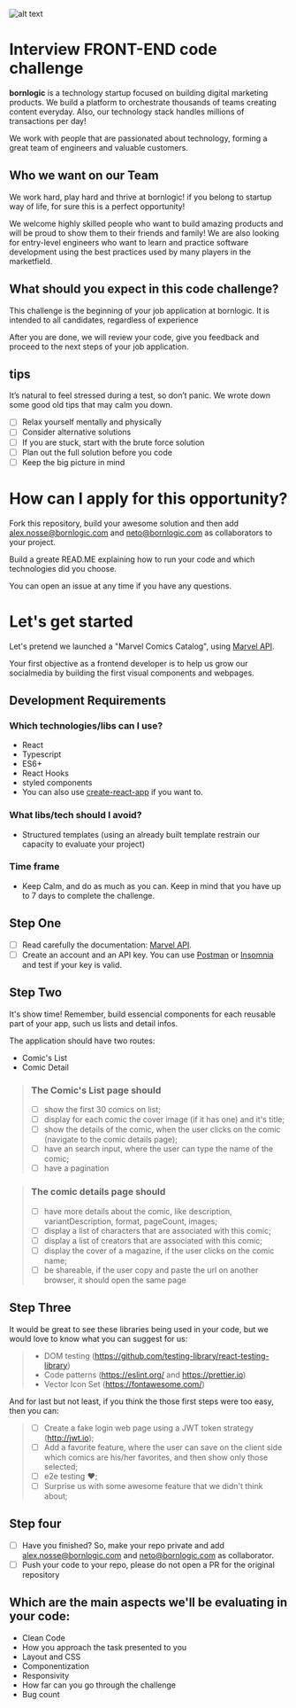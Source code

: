 ![alt text](http://branding.bornlogic.com.s3-website-sa-east-1.amazonaws.com/static/files-download/logo/logo-roxo.svg "Bornlogic")

# Interview FRONT-END code challenge

**bornlogic** is a technology startup focused on building digital marketing products. We build a platform to orchestrate thousands of teams creating content everyday. Also, our technology stack handles millions of transactions per day!

We work with people that are passionated about technology, forming a great team of engineers and valuable customers.

## Who we want on our Team

We work hard, play hard and thrive at bornlogic! if you belong to startup way of life, for sure this is a perfect opportunity!

We welcome highly skilled people who want to build amazing products and will be proud to show them to their friends and family! We are also looking for entry-level engineers who want to learn and practice software development using the best practices used by many players in the marketfield.

## What should you expect in this code challenge?

This challenge is the beginning of your job application at bornlogic. It is intended to all candidates, regardless of experience

After you are done, we will review your code, give you feedback and proceed to the next steps of your job application.

## tips

It’s natural to feel stressed during a test, so don’t panic. We wrote down some good old tips that may calm you down.

- [ ] Relax yourself mentally and physically
- [ ] Consider alternative solutions
- [ ] If you are stuck, start with the brute force solution
- [ ] Plan out the full solution before you code
- [ ] Keep the big picture in mind

# How can I apply for this opportunity?

Fork this repository, build your awesome solution and then add alex.nosse@bornlogic.com and neto@bornlogic.com as collaborators to your project.

Build a greate READ.ME explaining how to run your code and which technologies did you choose.

You can open an issue at any time if you have any questions.

# Let's get started

Let's pretend we launched a "Marvel Comics Catalog", using <a href="https://developer.marvel.com/documentation/getting_started" target='_blank'>Marvel API</a>.

Your first objective as a frontend developer is to help us grow our socialmedia by building the first visual components and webpages.

## Development Requirements

### Which technologies/libs can I use?

- React
- Typescript
- ES6+
- React Hooks
- styled components
- You can also use <a href="https://create-react-app.dev/docs/getting-started/" target='_blank'>create-react-app</a> if you want to.

### What libs/tech should I avoid?

- Structured templates (using an already built template restrain our capacity to evaluate your project)

### Time frame

- Keep Calm, and do as much as you can. Keep in mind that you have up to 7 days to complete the challenge.

## Step One

- [ ] Read carefully the documentation: <a href="https://developer.marvel.com/documentation/getting_started" target='_blank'>Marvel API</a>.
- [ ] Create an account and an API key. You can use <a href="https://www.postman.com/" target="_blank">Postman</a> or <a href="https://insomnia.rest/download" target="_blank" >Insomnia</a> and test if your key is valid.

## Step Two

It's show time! Remember, build essencial components for each reusable part of your app, such us lists and detail infos.

The application should have two routes:

- Comic's List
- Comic Detail

> ### The Comic's List page should
>
> - [ ] show the first 30 comics on list;
> - [ ] display for each comic the cover image (if it has one) and it's title;
> - [ ] show the details of the comic, when the user clicks on the comic (navigate to the comic details page);
> - [ ] have an search input, where the user can type the name of the comic;
> - [ ] have a pagination

> ### The comic details page should
>
> - [ ] have more details about the comic, like description, variantDescription, format, pageCount, images;
> - [ ] display a list of characters that are associated with this comic;
> - [ ] display a list of creators that are associated with this comic;
> - [ ] display the cover of a magazine, if the user clicks on the comic name;
> - [ ] be shareable, if the user copy and paste the url on another browser, it should open the same page

## Step Three

It would be great to see these libraries being used in your code, but we would love to know what you can suggest for us:

> - DOM testing (https://github.com/testing-library/react-testing-library)
> - Code patterns (https://eslint.org/ and https://prettier.io)
> - Vector Icon Set (https://fontawesome.com/)

And for last but not least, if you think the those first steps were too easy, then you can:

> - [ ] Create a fake login web page using a JWT token strategy (http://jwt.io);
> - [ ] Add a favorite feature, where the user can save on the client side which comics are his/her favorites, and then show only those selected;
> - [ ] e2e testing ❤️;
> - [ ] Surprise us with some awesome feature that we didn't think about;

## Step four

- [ ] Have you finished? So, make your repo private and add alex.nosse@bornlogic.com and neto@bornlogic.com as collaborator.
- [ ] Push your code to your repo, please do not open a PR for the original repository

## Which are the main aspects we'll be evaluating in your code:

- Clean Code
- How you approach the task presented to you
- Layout and CSS
- Componentization
- Responsivity
- How far can you go through the challenge
- Bug count
